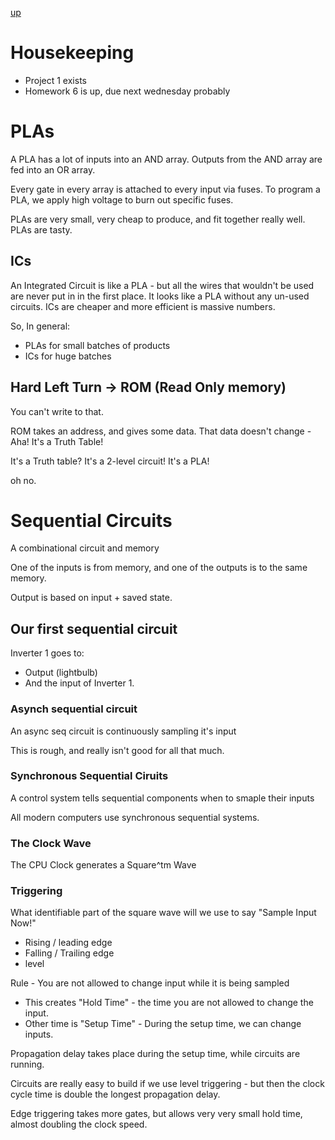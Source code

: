 [up](../index.md)

# Housekeeping

- Project 1 exists
- Homework 6 is up, due next wednesday probably

# PLAs

A PLA has a lot of inputs into an AND array. Outputs from the AND array are fed into an OR array.

Every gate in every array is attached to every input via fuses. To program a PLA, we apply high voltage to burn out specific fuses.

PLAs are very small, very cheap to produce, and fit together really well. PLAs are tasty.

## ICs

An Integrated Circuit is like a PLA - but all the wires that wouldn't be used are never put in in the first place.
It looks like a PLA without any un-used circuits. ICs are cheaper and more efficient is massive numbers.

So, In general:
- PLAs for small batches of products
- ICs for huge batches

## Hard Left Turn -> ROM (Read Only memory)

You can't write to that.

ROM takes an address, and gives some data. That data doesn't change - Aha! It's a Truth Table!

It's a Truth table? It's a 2-level circuit! It's a PLA!

oh no.

# Sequential Circuits

A combinational circuit and memory

One of the inputs is from memory, and one of the outputs is to the same memory.

Output is based on input + saved state.

## Our first sequential circuit

Inverter 1 goes to:
- Output (lightbulb)
- And the input of Inverter 1.

### Asynch sequential circuit

An async seq circuit is continuously sampling it's input

This is rough, and really isn't good for all that much.

### Synchronous Sequential Ciruits

A control system tells sequential components when to smaple their inputs

All modern computers use synchronous sequential systems.

### The Clock Wave

The CPU Clock generates a Square^tm Wave

### Triggering

What identifiable part of the square wave will we use to say "Sample Input Now!"

- Rising / leading edge
- Falling / Trailing edge
- level

Rule - You are not allowed to change input while it is being sampled
- This creates "Hold Time" - the time you are not allowed to change the input.
- Other time is "Setup Time" - During the setup time, we can change inputs.

Propagation delay takes place during the setup time, while circuits are running.

Circuits are really easy to build if we use level triggering - but then the clock cycle time is double the longest propagation delay.

Edge triggering takes more gates, but allows very very small hold time, almost doubling the clock speed.
